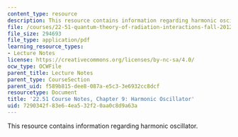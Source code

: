 ```yaml
---
content_type: resource
description: This resource contains information regarding harmonic oscillator.
file: /courses/22-51-quantum-theory-of-radiation-interactions-fall-2012/7290342f83e64ea532f20aa0c8d9a63a_MIT22_51F12_Ch9.pdf
file_size: 294693
file_type: application/pdf
learning_resource_types:
- Lecture Notes
license: https://creativecommons.org/licenses/by-nc-sa/4.0/
ocw_type: OCWFile
parent_title: Lecture Notes
parent_type: CourseSection
parent_uid: f589b815-dee8-087a-e5c3-3e6932cc8dcf
resourcetype: Document
title: '22.51 Course Notes, Chapter 9: Harmonic Oscillator'
uid: 7290342f-83e6-4ea5-32f2-0aa0c8d9a63a
---
```

This resource contains information regarding harmonic oscillator.